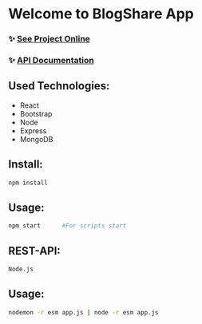 
# Welcome to BlogShare App

### ✨ [See Project Online](https://blogshare-react.herokuapp.com/)
### ✨ [API Documentation](http://users.metropolia.fi/~abdullh/BlogShare-API-Documentation/)


## Used Technologies:

- React
- Bootstrap
- Node
- Express
- MongoDB

## Install:

```sh
npm install
```

## Usage:

```sh
npm start      #For scripts start
```

## REST-API:

```sh
Node.js
```

## Usage:

```sh
nodemon -r esm app.js | node -r esm app.js
```
